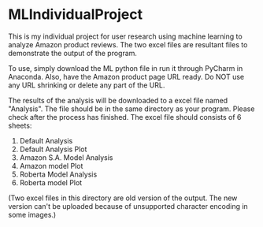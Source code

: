 # MLIndividualProject

This is my individual project for user research using machine learning to analyze Amazon product reviews.
The two excel files are resultant files to demonstrate the output of the program.

To use, simply download the ML python file in run it through PyCharm in Anaconda.
Also, have the Amazon product page URL ready. Do NOT use any URL shrinking or delete any part of the URL.

The results of the analysis will be downloaded to a excel file named "Analysis". The file should be in the same directory as your program. Please check after the process has finished. The excel file should consists of 6 sheets:
1) Default Analysis
2) Default Analysis Plot
3) Amazon S.A. Model Analysis
4) Amazon model Plot
5) Roberta Model Analysis
6) Roberta model Plot

(Two excel files in this directory are old version of the output. The new version can't be uploaded because of unsupported character encoding in some images.)

